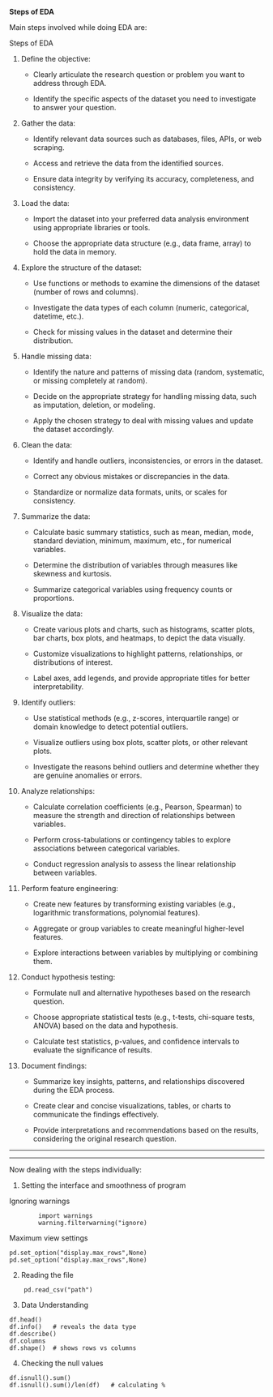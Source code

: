 **Steps of EDA**

Main steps involved while doing EDA are:

Steps of EDA 
1. Define the objective: 

   - Clearly articulate the research question or problem you want to address through EDA. 

   - Identify the specific aspects of the dataset you need to investigate to answer your question. 

2. Gather the data: 

   - Identify relevant data sources such as databases, files, APIs, or web scraping. 

   - Access and retrieve the data from the identified sources. 

   - Ensure data integrity by verifying its accuracy, completeness, and consistency. 

3. Load the data: 

   - Import the dataset into your preferred data analysis environment using appropriate libraries or tools. 

   - Choose the appropriate data structure (e.g., data frame, array) to hold the data in memory. 

4. Explore the structure of the dataset: 

   - Use functions or methods to examine the dimensions of the dataset (number of rows and columns). 

   - Investigate the data types of each column (numeric, categorical, datetime, etc.). 

   - Check for missing values in the dataset and determine their distribution. 

5. Handle missing data: 

   - Identify the nature and patterns of missing data (random, systematic, or missing completely at random). 

   - Decide on the appropriate strategy for handling missing data, such as imputation, deletion, or modeling. 

   - Apply the chosen strategy to deal with missing values and update the dataset accordingly. 

6. Clean the data: 

   - Identify and handle outliers, inconsistencies, or errors in the dataset. 

   - Correct any obvious mistakes or discrepancies in the data. 

   - Standardize or normalize data formats, units, or scales for consistency. 

7. Summarize the data: 

   - Calculate basic summary statistics, such as mean, median, mode, standard deviation, minimum, maximum, etc., for numerical variables. 

   - Determine the distribution of variables through measures like skewness and kurtosis. 

   - Summarize categorical variables using frequency counts or proportions. 

8. Visualize the data: 

   - Create various plots and charts, such as histograms, scatter plots, bar charts, box plots, and heatmaps, to depict the data visually. 

   - Customize visualizations to highlight patterns, relationships, or distributions of interest. 

   - Label axes, add legends, and provide appropriate titles for better interpretability. 

9. Identify outliers: 

   - Use statistical methods (e.g., z-scores, interquartile range) or domain knowledge to detect potential outliers. 

   - Visualize outliers using box plots, scatter plots, or other relevant plots. 

   - Investigate the reasons behind outliers and determine whether they are genuine anomalies or errors. 

10. Analyze relationships: 

    - Calculate correlation coefficients (e.g., Pearson, Spearman) to measure the strength and direction of relationships between variables. 

    - Perform cross-tabulations or contingency tables to explore associations between categorical variables. 

    - Conduct regression analysis to assess the linear relationship between variables. 

11. Perform feature engineering: 

    - Create new features by transforming existing variables (e.g., logarithmic transformations, polynomial features). 

    - Aggregate or group variables to create meaningful higher-level features. 

    - Explore interactions between variables by multiplying or combining them. 

12. Conduct hypothesis testing: 

    - Formulate null and alternative hypotheses based on the research question. 

    - Choose appropriate statistical tests (e.g., t-tests, chi-square tests, ANOVA) based on the data and hypothesis. 

    - Calculate test statistics, p-values, and confidence intervals to evaluate the significance of results. 

13. Document findings: 

    - Summarize key insights, patterns, and relationships discovered during the EDA process. 

    - Create clear and concise visualizations, tables, or charts to communicate the findings effectively. 

    - Provide interpretations and recommendations based on the results, considering the original research question. 

---
___

Now dealing with the steps individually:
1. Setting the interface and smoothness of program

Ignoring warnings
```
        import warnings
        warning.filterwarning("ignore)
```
Maximum view settings
```
pd.set_option("display.max_rows",None)
pd.set_option("display.max_rows",None)
```
2. Reading the file

```
    pd.read_csv("path")
```
3. Data Understanding
```
df.head()
df.info()   # reveals the data type
df.describe()
df.columns
df.shape()  # shows rows vs columns
```
4. Checking the null values
```
df.isnull().sum()
df.isnull().sum()/len(df)   # calculating %
```

